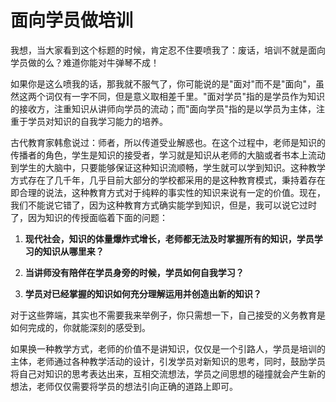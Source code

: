 # 面向学员做培训



我想，当大家看到这个标题的时候，肯定忍不住要喷我了：废话，培训不就是面向学员做的么？难道你能对牛弹琴不成！

如果你是这么喷我的话，那我就不服气了，你可能说的是"面对"而不是"面向"，虽然这两个词仅有一字不同，但是意义取相差千里。"面对学员"指的是学员作为知识的接收方，注重知识从讲师向学员的流动；而"面向学员"指的是以学员为主体，注重于学员对知识的自我学习能力的培养。

古代教育家韩愈说过：师者，所以传道受业解惑也。在这个过程中，老师是知识的传播者的角色，学生是知识的接受者，学习就是知识从老师的大脑或者书本上流动到学生的大脑中，只要能够保证这种知识流顺畅，学生就可以学到知识。这种教学方式存在了几千年，几乎目前大部分的学校都采用的是这种教育模式，秉持着存在即合理的说法，这种教育方式对于纯粹的事实性的知识来说有一定的价值。现在，我们不能说它错了，因为这种教育方式确实能学到知识，但是，我可以说它过时了，因为知识的传授面临着下面的问题：

1. **现代社会，知识的体量爆炸式增长，老师都无法及时掌握所有的知识，学员学习的知识从哪里来？**

2. **当讲师没有陪伴在学员身旁的时候，学员如何自我学习？**

3. **学员对已经掌握的知识如何充分理解运用并创造出新的知识？**

对于这些弊端，其实也不需要我来举例子，你只需想一下，自己接受的义务教育是如何完成的，你就能深刻的感受到。



如果换一种教学方式，老师的价值不是讲知识，仅仅是一个引路人，学员是培训的主体，老师通过各种教学活动的设计，引发学员对新知识的思考，同时，鼓励学员将自己对知识的思考表达出来，互相交流想法，学员之间思想的碰撞就会产生新的想法，老师仅仅需要将学员的想法引向正确的道路上即可。